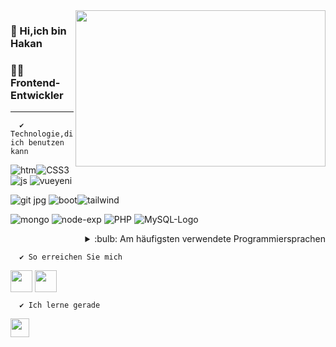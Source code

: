 
<img src="https://user-images.githubusercontent.com/63206090/136711156-12ab388c-9103-468a-b9b7-facbe48226f2.gif" align="right" width="400" height="250">


### 👋 Hi,ich bin Hakan 

### 👨‍💻 Frontend-Entwickler 
<hr/>

      ✔️ Technologie,die ich benutzen kann
![htm](https://user-images.githubusercontent.com/63206090/136827351-39e1ec05-2c1c-400f-b6e6-da1da30cb69c.png)![CSS3](https://user-images.githubusercontent.com/63206090/136827519-339608d1-46ff-4942-8874-dc0273b23530.png)![js](https://user-images.githubusercontent.com/63206090/136827602-2c55d2ce-f3cf-42b4-9557-c37747582415.png)   ![vueyeni](https://user-images.githubusercontent.com/63206090/136827817-da886974-3e71-4cda-84c1-c389e5ff57b6.png)

![git jpg](https://user-images.githubusercontent.com/63206090/136829948-cd5ea010-f60e-42c2-ae2c-8123736edb04.jpg)
![boot](https://user-images.githubusercontent.com/63206090/136828195-2e126ca8-d23e-4c2f-bd72-e405044d7ae7.jpg)![tailwind](https://user-images.githubusercontent.com/63206090/136714143-2c0adc44-c191-4ac1-8bd8-a9a57114a253.png)


![mongo](https://user-images.githubusercontent.com/63206090/136828837-e7bbc9d8-84f1-460c-8ea6-e206110ffe03.png)
![node-exp](https://user-images.githubusercontent.com/63206090/136829155-fa1b59d2-863d-4200-9eac-d2f996ce1854.png)
![PHP](https://user-images.githubusercontent.com/63206090/136830778-20508c5a-72bb-4564-9511-b4905157eaf1.png)
![MySQL-Logo](https://user-images.githubusercontent.com/63206090/136830927-3c224823-8d64-4c42-9ca2-9bf5e68200fc.png)



<details align="right">
<summary align="right">:bulb:  Am häufigsten verwendete Programmiersprachen</summary>
<img align="right" src="https://github-readme-stats.vercel.app/api/top-langs/?username=hkn96&layout=compact" >
</details>


      ✔️ So erreichen Sie mich 
[<img   width="35" src="https://user-images.githubusercontent.com/63206090/136712248-ff3d414d-be35-40e6-913b-18d47816b83d.png" align="center" />][linkedin]
[<img   width="35" src="https://user-images.githubusercontent.com/63206090/136712190-91c3fb96-8b0f-4c70-9192-6c57d020e5f0.png" align="center" />][xing]

      ✔️ Ich lerne gerade  

 <img  src="https://user-images.githubusercontent.com/63206090/136713936-55b59683-20d5-43f3-a606-a8f1ccd36df9.png" width="30"  />
 
 



[linkedin]: https://www.linkedin.com/in/hakan-%C3%BCnl%C3%BC-373b58211/
[xing]: https://www.xing.com/profile/Hakan_Uenlue19/cv
